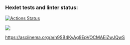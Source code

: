 ### Hexlet tests and linter status:
[![Actions Status](https://github.com/labourman/frontend-project-44/actions/workflows/hexlet-check.yml/badge.svg)](https://github.com/labourman/frontend-project-44/actions)

<a href="https://codeclimate.com/github/labourman/frontend-project-44/maintainability"><img src="https://api.codeclimate.com/v1/badges/d0af8f6ab4755599425b/maintainability" /></a>

https://asciinema.org/a/n9SB4KyAg9EpVOCMAEiZwJQwS
